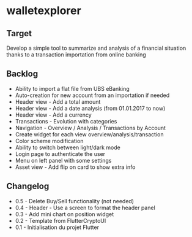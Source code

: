 # walletexplorer

## Target
Develop a simple tool to summarize and analysis of a financial situation thanks to a transaction importation from online banking

## Backlog
* Ability to import a flat file from UBS eBanking
* Auto-creation for new account from an importation if needed
* Header view - Add a total amount
* Header view - Add a date analysis (from 01.01.2017 to now)
* Header view - Add a currency
* Transactions - Evolution with categories
* Navigation - Overview / Analysis / Transactions by Account
* Create widget for each view overview/analysis/transaction 
* Color scheme modification
* Ability to switch between light/dark mode
* Login page to authenticate the user
* Menu on left panel with some settings
* Asset view - Add flip on card to show extra info

## Changelog
* 0.5 - Delete Buy/Sell functionality (not needed)
* 0.4 - Header - Use a screen to format the header panel
* 0.3 - Add mini chart on position widget
* 0.2 - Template from FlutterCryptoUI
* 0.1 - Initialisation du projet Flutter
